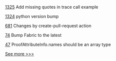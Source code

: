 
[1325](https://github.com/hyperledger/besu-docs/pull/1325) Add missing quotes in trace call example

[1324](https://github.com/hyperledger/besu-docs/pull/1324) python version bump

[681](https://github.com/hyperledger/aries-agent-test-harness/pull/681) Changes by create-pull-request action

[74](https://github.com/hyperledger-labs/fabric-opssc/pull/74) Bump Fabric to the latest

[47](https://github.com/hyperledger/aries-framework-swift/pull/47) ProofAttributeInfo.names should be an array type


[See more >>>](https://start-here.hyperledger.org/pull-requests)

